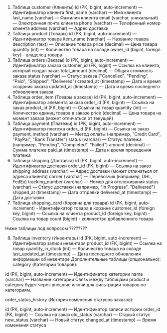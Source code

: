1. Таблица customer (Клиенты)
   id (PK, bigint, auto-increment) — Идентификатор клиента
   first_name (varchar) — Имя клиента
   last_name (varchar) — Фамилия клиента
   email (varchar, уникальный) — Электронная почта клиента
   phone (varchar) — Телефонный номер клиента
   address (varchar) — Адрес доставки
2. Таблица product (Товары)
   id (PK, bigint, auto-increment) — Идентификатор товара
   item_name (varchar) — Название товара
   description (text) — Описание товара
   price (decimal) — Цена товара
   quantity (int) — Количество товара на складе
   owner_id (bigint, foreign key) - владелец товара
3. Таблица orders (Заказы)
   id (PK, bigint, auto-increment) — Идентификатор заказа
   customer_id (FK, bigint) — Ссылка на клиента, который создал заказ
   total_amount (decimal) — Общая стоимость заказа
   status (varchar) — Статус заказа ("Cancelled", "Pending", "Paid", "Shipped", "Delivered")
   created_at (timestamp) — Дата и время создания заказа
   updated_at (timestamp) — Дата и время последнего обновления заказа
4. Таблица order_item (Товары в заказе)
   id (PK, bigint, auto-increment) — Идентификатор элемента заказа
   order_id (FK, bigint) — Ссылка на заказ
   product_id (FK, bigint) — Ссылка на товар
   quantity (int) — Количество единиц товара в заказе
   price (decimal) — Цена товара на момент заказа (может отличаться от текущей)
5. Таблица payment (Платежи)
   id (PK, bigint, auto-increment) — Идентификатор платежа
   order_id (FK, bigint) — Ссылка на заказ
   payment_method (varchar) — Метод оплаты (например, "Credit Card", "PayPal", "Bank Transfer")
   status (varchar) — Статус платежа (например, "Pending", "Completed", "Failed")
   amount (decimal) — Сумма платежа
   paid_at (timestamp) — Дата и время проведения платежа
6. Таблица shipping (Доставка)
   id (PK, bigint, auto-increment) — Идентификатор доставки
   order_id (FK, bigint) — Ссылка на заказ
   shipping_address (varchar) — Адрес доставки (может отличаться от адреса клиента)
   carrier (varchar) — Перевозчик (например, DHL, FedEx)
   tracking_number (varchar) — Номер для отслеживания
   status (varchar) — Статус доставки (например, "In Progress", "Delivered")
   shipped_at (timestamp) — Дата отправки
   delivered_at (timestamp) — Дата доставки
7. Таблица shopping_card (Корзина для товара)
   id (PK, bigint, auto-increment) - Идентификатор товара в корзине
   customer_id (foreign key, bigint) — Ссылка на клиента
   product_id (foreign key, bigint) - Ссылка на товар
   count (bigint) - количество добавленного товара

Ниже таблицы под вопросом ????????

8. Таблица inventory (Инвентарь)
   id (PK, bigint, auto-increment) — Идентификатор записи инвентаря
   product_id (FK, bigint) — Ссылка на товар
   quantity_in_stock (int) — Количество товара на складе
   last_updated_at (timestamp) — Дата последнего обновления информации об инвентаре
   Дополнительные таблицы (опционально):
   category (Категории товаров):

id (PK, bigint, auto-increment) — Идентификатор категории
name (varchar) — Название категории
Связь между таблицами product и category будет через внешние ключи для фильтрации товаров по категориям.

order_status_history (История изменения статусов заказов):

id (PK, bigint, auto-increment) — Идентификатор записи истории
order_id (FK, bigint) — Ссылка на заказ
old_status (varchar) — Старый статус
new_status (varchar) — Новый статус
changed_at (timestamp) — Время изменения статуса